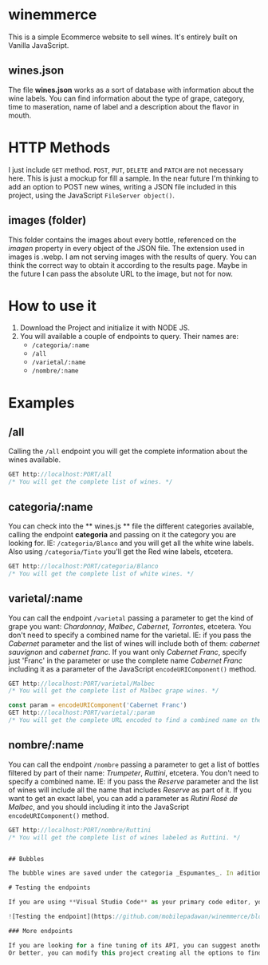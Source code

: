 # winemmerce

This is a simple Ecommerce website to sell wines. It's entirely built on Vanilla JavaScript.

## wines.json

The file __wines.json__ works as a sort of database with information about the wine labels. You can find information about the type of grape, category, time to maseration, name of label and a description about the flavor in mouth.

# HTTP Methods

I just include ```GET``` method. ```POST```, ```PUT```, ```DELETE``` and ```PATCH``` are not necessary here. This is just a mockup for fill a sample. 
In the near future I'm thinking to add an option to POST new wines, writing a JSON file included in this project, using the JavaScript ```FileServer object()```.

## images (folder)

This folder contains the images about every bottle, referenced on the _imagen_ property in every object of the JSON file. The extension used in images is .webp. I am not serving images with the results of query. You can think the correct way to obtain it according to the results page. Maybe in the future I can pass the absolute URL to the image, but not for now.

# How to use it

1. Download the Project and initialize it with NODE JS.
2. You will available a couple of endpoints to query. Their names are:
   * ```/categoria/:name``` 
   * ```/all```
   * ```/varietal/:name```
   * ```/nombre/:name```

# Examples

## /all
Calling the ```/all``` endpoint you will get the complete information about the wines available.

```js
GET http://localhost:PORT/all 
/* You will get the complete list of wines. */
```

## categoria/:name

You can check into the ** wines.js ** file the different categories available, calling the endpoint **categoria** and passing on it the category you are looking for. IE: ```/categoria/Blanco``` and you will get all the white wine labels. Also using ```/categoria/Tinto``` you'll get the Red wine labels, etcetera.

```js
GET http://localhost:PORT/categoria/Blanco
/* You will get the complete list of white wines. */
```

## varietal/:name

You can call the endpoint ```/varietal``` passing a parameter to get the kind of grape you want: _Chardonnay_, _Malbec_, _Cabernet_, _Torrontes_, etcetera.
You don't need to specify a combined name for the varietal. IE: if you pass the _Cabernet_ parameter and the list of wines will include both of them: _cabernet sauvignon_ and _cabernet franc_. If you want only _Cabernet Franc_, specify just 'Franc' in the parameter or use the complete name _Cabernet Franc_ including it as a parameter of the JavaScript ```encodeURIComponent()``` method.

```js
GET http://localhost:PORT/varietal/Malbec 
/* You will get the complete list of Malbec grape wines. */

const param = encodeURIComponent('Cabernet Franc')
GET http://localhost:PORT/varietal/:param 
/* You will get the complete URL encoded to find a combined name on the wines database */
```

## nombre/:name

You can call the endpoint ```/nombre``` passing a parameter to get a list of bottles filtered by part of their name: _Trumpeter_, _Ruttini_, etcetera.
You don't need to specify a combined name. IE: if you pass the _Reserve_ parameter and the list of wines will include all the name that includes _Reserve_ as part of it. If you want to get an exact label, you can add a parameter as _Rutini Rosé de Malbec_, and you should including it into the JavaScript ```encodeURIComponent()``` method.

```js
GET http://localhost:PORT/nombre/Ruttini 
/* You will get the complete list of wines labeled as Ruttini. */


## Bubbles

The bubble wines are saved under the categoria _Espumantes_. In adition to they're grouped by the type of grape. You will get in the complete list of its category.

# Testing the endpoints

If you are using **Visual Studio Code** as your primary code editor, you can integrate on it the Thunder Client Extension. It works the same way of POSTMAN and many other options for testing purposes. Check out the following image where you'll find how to use [Thunder Client](https://www.thunderclient.com) easily:

![Testing the endpoint](https://github.com/mobilepadawan/winemmerce/blob/master/images/thunder_client_sample.gif)

### More endpoints

If you are looking for a fine tuning of its API, you can suggest another type of endpoints you are looking for for your project and I will add it ASAP.
Or better, you can modify this project creating all the options to find, you are considering on.
